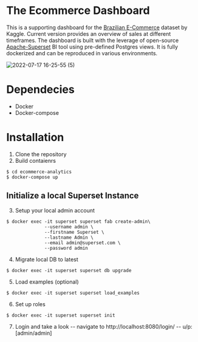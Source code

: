 # The Ecommerce Dashboard
This is a supporting dashboard for the [Brazilian E-Commerce](https://www.kaggle.com/datasets/olistbr/brazilian-ecommerce) dataset by Kaggle. Current version provides an overview of sales at different timeframes. The dashboard is built with the leverage of open-source [Apache-Superset](https://superset.apache.org/) BI tool using pre-defined Postgres views. It is fully dockerized and can be reproduced in various environments. 

![2022-07-17 16-25-55 (5)](https://user-images.githubusercontent.com/59216368/179426482-de72b9de-8e2f-4c02-9787-1cc4459201de.gif)

# Dependecies
- Docker
- Docker-compose


# Installation
1. Clone the repository
2. Build contaienrs
```
$ cd ecommerce-analytics
$ docker-compose up
```

## Initialize a local Superset Instance
3. Setup your local admin account
```
$ docker exec -it superset superset fab create-admin\
              --username admin \
              --firstname Superset \
              --lastname Admin \
              --email admin@superset.com \
              --password admin
```

4. Migrate local DB to latest
```
$ docker exec -it superset superset db upgrade
```
5. Load examples (optional)
```
$ docker exec -it superset superset load_examples
```
6. Set up roles
```
$ docker exec -it superset superset init
```
7. Login and take a look -- navigate to http://localhost:8080/login/ -- u/p: [admin/admin]






